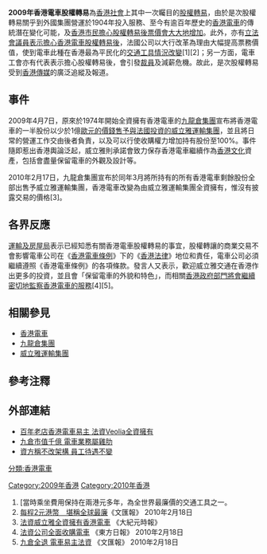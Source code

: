 **2009年香港電車股權轉易**為[香港社會](../Page/香港社會.md "wikilink")上其中一次矚目的[股權轉易](https://zh.wikipedia.org/wiki/股權 "wikilink")，由於是次股權轉易關乎到外國集團營運於1904年投入服務、至今有逾百年歷史的[香港電車](../Page/香港電車.md "wikilink")的傳統潛在變化可能，及[香港市民擔心股權轉易後票價會大大地增加](https://zh.wikipedia.org/wiki/香港市民 "wikilink")。此外，亦有[立法會議員表示擔心香港電車股權轉易後](https://zh.wikipedia.org/wiki/立法會議員 "wikilink")，法國公司以大行改革為理由大幅提高票務價值，使到電車此種在香港最為平民化的[交通工具情況改變](https://zh.wikipedia.org/wiki/交通工具 "wikilink")\[1\]\[2\]；另一方面，電車工會亦有代表表示擔心股權轉易後，會引發[裁員](../Page/裁員.md "wikilink")及減薪危機。故此，是次股權轉易受到[香港傳媒](../Page/香港傳媒.md "wikilink")的廣泛追縱及報道。

## 事件

2009年4月7日，原來於1974年開始全資擁有香港電車的[九龍倉集團](../Page/九龍倉集團.md "wikilink")宣布將香港電車的一半股份以少於1億[歐元的價錢售予與](https://zh.wikipedia.org/wiki/歐元 "wikilink")[法國投資的](https://zh.wikipedia.org/wiki/法國 "wikilink")[威立雅運輸集團](https://zh.wikipedia.org/wiki/威立雅運輸集團 "wikilink")，並且將日常的營運工作交由後者負責，以及可以行使收購權力增加持有股份至100%。事件隨即惹出香港輿論泛起，威立雅則承諾會致力保存香港電車繼續作為[香港文化](../Page/香港文化.md "wikilink")資產，包括會盡量保留電車的外觀及設計等。

2010年2月17日，九龍倉集團宣布於同年3月將所持有的所有香港電車剩餘股份全部出售予威立雅運輸集團，香港電車改變為由威立雅運輸集團全資擁有，惟沒有披露交易的價格\[3\]。

## 各界反應

[運輸及房屋局](../Page/運輸及房屋局.md "wikilink")表示已經知悉有關香港電車股權轉易的事宜，股權轉讓的商業交易不會影響電車公司在《[香港電車條例](https://zh.wikipedia.org/wiki/香港電車條例 "wikilink")》下的《[香港法律](https://zh.wikipedia.org/wiki/香港法律 "wikilink")》地位和責任，電車公司必須繼續遵照《香港電車條例》的各項條款。發言人又表示，歡迎威立雅交通在香港作出更多的投資，並且會「保留電車的外貌和特色」，而相關[香港政府部門將會繼續密切地監察香港電車的服務](https://zh.wikipedia.org/wiki/香港政府部門 "wikilink")\[4\]\[5\]。

## 相關參見

  - [香港電車](../Page/香港電車.md "wikilink")
  - [九龍倉集團](../Page/九龍倉集團.md "wikilink")
  - [威立雅運輸集團](https://zh.wikipedia.org/wiki/威立雅運輸集團 "wikilink")

## 參考注釋

## 外部連結

  - [百年老店香港電車易主 法資Veolia全資擁有](http://www.atchinese.com/index.php?option=com_content&view=article&catid=16:2009-01-12-15-16-56&id=64348:2010-02-17-12-21-24)
  - [九倉市值千億 電車業務屬雞肋](http://paper.wenweipo.com/2010/02/18/HK1002180012.htm)
  - [資方稱不改架構 員工待遇不變](http://paper.wenweipo.com/2010/02/18/HK1002180010.htm)

[分類:香港電車](https://zh.wikipedia.org/wiki/分類:香港電車 "wikilink")

[Category:2009年香港](https://zh.wikipedia.org/wiki/Category:2009年香港 "wikilink") [Category:2010年香港](https://zh.wikipedia.org/wiki/Category:2010年香港 "wikilink")

1.  \[當時乘坐費用保持在兩港元多年，為全世界最廉價的交通工具之一。
2.  [每程2元港幣　堪稱全球最廉](http://paper.wenweipo.com/2010/02/18/HK1002180011.htm)《文匯報》 2010年2月18日
3.  [法資威立雅全資擁有香港電車](http://hk.epochtimes.com/b5/10/2/18/113794.htm) 《大紀元時報》
4.  [法資公司全面收購電車](http://orientaldaily.on.cc/cnt/news/20100218/00176_046.html) 《東方日報》 2010年2月18日
5.  [九倉全退 電車易主法資](http://paper.wenweipo.com/2010/02/18/HK1002180009.htm) 《文匯報》 2010年2月18日